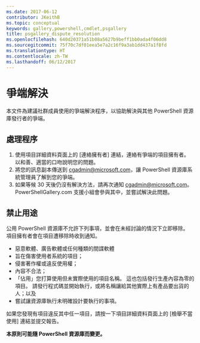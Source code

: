 ```yaml
---
ms.date: 2017-06-12
contributor: JKeithB
ms.topic: conceptual
keywords: gallery,powershell,cmdlet,psgallery
title: psgallery_dispute_resolution
ms.openlocfilehash: 640d20371a51b08a5627b9beff1bb0ada4f06dd8
ms.sourcegitcommit: 75f70c7df01eea5e7a2c16f9a3ab1dd437a1f8fd
ms.translationtype: HT
ms.contentlocale: zh-TW
ms.lasthandoff: 06/12/2017
---
```

<a id="dispute-resolution" class="xliff"></a>
# 爭端解決

本文件為建議社群成員使用的爭端解決程序，以協助解決與其他 PowerShell 資源庫發行者的爭端。

<a id="process" class="xliff"></a>
## 處理程序

1. 使用項目詳細資料頁面上的 [連絡擁有者] 連結，連絡有爭端的項目擁有者。
以和善、適當的口吻說明您的問題。
2. 將您的訊息副本傳送到 [cgadmin@microsoft.com](mailto:cgadmin@microsoft.com)，讓 PowerShell 資源庫系統管理員了解到您的爭端。
3. 如果等候 30 天後仍沒有解決方法，請再次通知 [cgadmin@microsoft.com](mailto:cgadmin@microsoft.com)。
PowerShellGallery.com 支援小組會參與其中，並嘗試解決此問題。


<a id="prohibited-use" class="xliff"></a>
## 禁止用途

公用 PowerShell 資源庫不允許下列事項，並會在未經討論的情況下立即移除。  項目擁有者會在項目遭移除時收到通知。

- 惡意軟體、廣告軟體或任何種類的間諜軟體
- 旨在傷害使用者系統的項目；
- 侵害著作權或違反使用權；
- 內容不合法；
- 「佔用」您打算使用但未實際使用的項目名稱。 這也包括發行生產內容為零的項目。
請發行程式碼並開始執行，或將名稱讓給其他實際上有產品要出貨的人；以及
- 嘗試讓資源庫執行未明確設計要執行的事項。


如果您發現有項目違反其中任一項目，請按一下項目詳細資料頁面上的 [檢舉不當使用] 連結並提交報告。

**本原則可能隨 PowerShell 資源庫而變更。**

